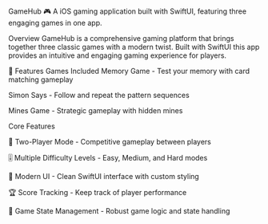 GameHub 🎮
A iOS gaming application built with SwiftUI, featuring three engaging games in one app.

Overview
GameHub is a comprehensive gaming platform that brings together three classic games with a modern twist. Built with SwiftUI  this app provides an intuitive and engaging gaming experience for players.

🎯 Features
Games Included
Memory Game - Test your memory with card matching gameplay

Simon Says - Follow and repeat the pattern sequences

Mines Game - Strategic gameplay with hidden mines

Core Features

👥 Two-Player Mode - Competitive gameplay between players

🎚️ Multiple Difficulty Levels - Easy, Medium, and Hard modes

📱 Modern UI - Clean SwiftUI interface with custom styling

🏆 Score Tracking - Keep track of player performance

🔄 Game State Management - Robust game logic and state handling

